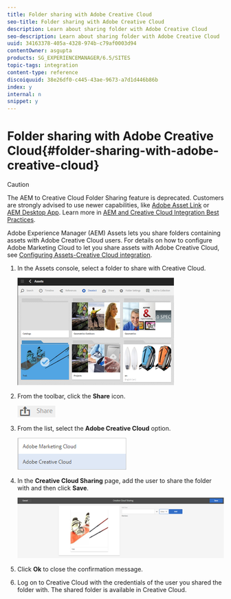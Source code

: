 ```yaml
---
title: Folder sharing with Adobe Creative Cloud
seo-title: Folder sharing with Adobe Creative Cloud
description: Learn about sharing folder with Adobe Creative Cloud
seo-description: Learn about sharing folder with Adobe Creative Cloud
uuid: 34163378-405a-4328-974b-c79af0003d94
contentOwner: asgupta
products: SG_EXPERIENCEMANAGER/6.5/SITES
topic-tags: integration
content-type: reference
discoiquuid: 38e26df0-c445-43ae-9673-a7d1d446b86b
index: y
internal: n
snippet: y
---
```


# Folder sharing with Adobe Creative Cloud{#folder-sharing-with-adobe-creative-cloud}

>[!CAUTION]
>
>The AEM to Creative Cloud Folder Sharing feature is deprecated. Customers are strongly advised to use newer capabilities, like [Adobe Asset Link](https://helpx.adobe.com/enterprise/using/adobe-asset-link.html) or [AEM Desktop App](https://helpx.adobe.com/experience-manager/desktop-app/aem-desktop-app.html). Learn more in [AEM and Creative Cloud Integration Best Practices](../../../assets/using/aem-cc-integration-best-practices.md).

Adobe Experience Manager (AEM) Assets lets you share folders containing assets with Adobe Creative Cloud users. For details on how to configure Adobe Marketing Cloud to let you share assets with Adobe Creative Cloud, see [Configuring Assets-Creative Cloud integration](../../../sites/administering/using/configure-assets-cc-integration.md).

1. In the Assets console, select a folder to share with Creative Cloud.

   ![](assets/chlimage_1-148.png)

1. From the toolbar, click the **Share** icon.

   ![](assets/chlimage_1-149.png)

1. From the list, select the **Adobe Creative Cloud** option.

   ![](assets/chlimage_1-150.png)

1. In the **Creative Cloud Sharing** page, add the user to share the folder with and then click **Save**.

   ![](assets/chlimage_1-151.png)

1. Click **Ok** to close the confirmation message.
1. Log on to Creative Cloud with the credentials of the user you shared the folder with. The shared folder is available in Creative Cloud.

